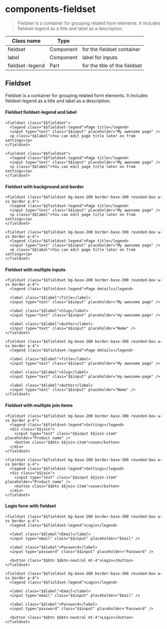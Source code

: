 # components-fieldset

> Fieldset is a container for grouping related form elements. It includes fieldset-legend as a title and label as a description.

| Class name      | Type      |                               |
| --------------- | --------- | ----------------------------- |
| fieldset        | Component | for the fieldset container    |
| label           | Component | label for inputs              |
| fieldset-legend | Part      | for the title of the fieldset |

## Fieldset

Fieldset is a container for grouping related form elements. It includes fieldset-legend as a title and label as a description.

[](#fieldset-fieldset-legend-and-label)

#### Fieldset fieldset-legend and label

    <fieldset class="$$fieldset">
      <legend class="$$fieldset-legend">Page title</legend>
      <input type="text" class="$$input" placeholder="My awesome page" />
      <p class="$$label">You can edit page title later on from settings</p>
    </fieldset>

    <fieldset class="$$fieldset">
      <legend class="$$fieldset-legend">Page title</legend>
      <input type="text" class="$$input" placeholder="My awesome page" />
      <p class="$$label">You can edit page title later on from settings</p>
    </fieldset>

[](#fieldset-with-background-and-border)

#### Fieldset with background and border

    <fieldset class="$$fieldset bg-base-200 border-base-300 rounded-box w-xs border p-4">
      <legend class="$$fieldset-legend">Page title</legend>
      <input type="text" class="$$input" placeholder="My awesome page" />
      <p class="$$label">You can edit page title later on from settings</p>
    </fieldset>

    <fieldset class="$$fieldset bg-base-200 border-base-300 rounded-box w-xs border p-4">
      <legend class="$$fieldset-legend">Page title</legend>
      <input type="text" class="$$input" placeholder="My awesome page" />
      <p class="$$label">You can edit page title later on from settings</p>
    </fieldset>

[](#fieldset-with-multiple-inputs)

#### Fieldset with multiple inputs

    <fieldset class="$$fieldset bg-base-200 border-base-300 rounded-box w-xs border p-4">
      <legend class="$$fieldset-legend">Page details</legend>

      <label class="$$label">Title</label>
      <input type="text" class="$$input" placeholder="My awesome page" />

      <label class="$$label">Slug</label>
      <input type="text" class="$$input" placeholder="my-awesome-page" />

      <label class="$$label">Author</label>
      <input type="text" class="$$input" placeholder="Name" />
    </fieldset>

    <fieldset class="$$fieldset bg-base-200 border-base-300 rounded-box w-xs border p-4">
      <legend class="$$fieldset-legend">Page details</legend>

      <label class="$$label">Title</label>
      <input type="text" class="$$input" placeholder="My awesome page" />

      <label class="$$label">Slug</label>
      <input type="text" class="$$input" placeholder="my-awesome-page" />

      <label class="$$label">Author</label>
      <input type="text" class="$$input" placeholder="Name" />
    </fieldset>

[](#fieldset-with-multiple-join-items)

#### Fieldset with multiple join items

    <fieldset class="$$fieldset bg-base-200 border-base-300 rounded-box w-xs border p-4">
      <legend class="$$fieldset-legend">Settings</legend>
      <div class="$$join">
        <input type="text" class="$$input $$join-item" placeholder="Product name" />
        <button class="$$btn $$join-item">save</button>
      </div>
    </fieldset>

    <fieldset class="$$fieldset bg-base-200 border-base-300 rounded-box w-xs border p-4">
      <legend class="$$fieldset-legend">Settings</legend>
      <div class="$$join">
        <input type="text" class="$$input $$join-item" placeholder="Product name" />
        <button class="$$btn $$join-item">save</button>
      </div>
    </fieldset>

[](#login-form-with-fieldset)

#### Login form with fieldset

    <fieldset class="$$fieldset bg-base-200 border-base-300 rounded-box w-xs border p-4">
      <legend class="$$fieldset-legend">Login</legend>

      <label class="$$label">Email</label>
      <input type="email" class="$$input" placeholder="Email" />

      <label class="$$label">Password</label>
      <input type="password" class="$$input" placeholder="Password" />

      <button class="$$btn $$btn-neutral mt-4">Login</button>
    </fieldset>

    <fieldset class="$$fieldset bg-base-200 border-base-300 rounded-box w-xs border p-4">
      <legend class="$$fieldset-legend">Login</legend>

      <label class="$$label">Email</label>
      <input type="email" class="$$input" placeholder="Email" />

      <label class="$$label">Password</label>
      <input type="password" class="$$input" placeholder="Password" />

      <button class="$$btn $$btn-neutral mt-4">Login</button>
    </fieldset>
